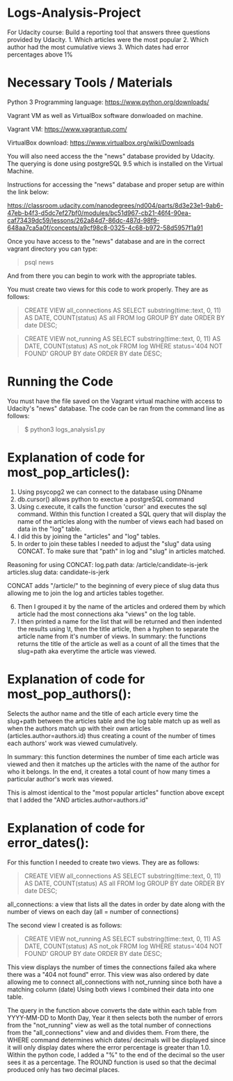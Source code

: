 # Logs-Analysis-Project
For Udacity course: Build a reporting tool that answers three questions provided by Udacity. 1. Which articles were the most popular 2. Which author had the most cumulative views 3. Which dates had error percentages above 1%

# Necessary Tools / Materials
 Python 3 Programming language: 
 https://www.python.org/downloads/

 Vagrant VM as well as VirtualBox software donwloaded on machine.
 
 Vagrant VM:
 https://www.vagrantup.com/
 
 VirtualBox download: 
 https://www.virtualbox.org/wiki/Downloads
 
You will also need access the the "news" database provided by Udacity. The querying is done using postgreSQL 9.5 which is installed on the Virtual Machine. 

Instructions for accessing the "news" database and proper setup are within the link below: 

https://classroom.udacity.com/nanodegrees/nd004/parts/8d3e23e1-9ab6-47eb-b4f3-d5dc7ef27bf0/modules/bc51d967-cb21-46f4-90ea-caf73439dc59/lessons/262a84d7-86dc-487d-98f9-648aa7ca5a0f/concepts/a9cf98c8-0325-4c68-b972-58d5957f1a91

Once you have access to the "news" database and are in the correct vagrant directory you can type:

>psql news

And from there you can begin to work with the appropriate tables. 

You must create two views for this code to work properly. They are as follows:

>CREATE VIEW all_connections AS SELECT substring(time::text, 0, 11)
>AS DATE, COUNT(status) AS all FROM log GROUP BY date ORDER BY date DESC;

>CREATE VIEW not_running AS SELECT substring(time::text, 0, 11) AS DATE,
>COUNT(status) AS not_ok FROM log WHERE status='404 NOT FOUND' GROUP BY
>date ORDER BY date DESC;

# Running the Code

You must have the file saved on the Vagrant virtual machine with access to Udacity's "news" database. The code can be ran from the command line as follows:

> $ python3 logs_analysis1.py

# Explanation of code for most_pop_articles():
1. Using psycopg2 we can connect to the database using DNname
2. db.cursor() allows python to exectue a postgreSQL command
3. Using c.execute, it calls the function 'cursor' and executes the sql command.
   Within this function I created a SQL query that will display the
   name of the articles along with the number of views each had based on data in the "log" table.
4. I did this by joining the "articles" and "log" tables.
5. In order to join these tables I needed to adjust the "slug" data using CONCAT.  To make sure that "path" in log and "slug" in      articles matched. 

Reasoning for using CONCAT:
log.path data: /article/candidate-is-jerk 
articles.slug data: candidate-is-jerk 

CONCAT adds "/article/" to the beginning of every piece of slug data thus allowing me to join the log and articles tables together.

6. Then I grouped it by the name of the articles and ordered them by which article had the most connections
aka "views" on the log table. 
7. I then printed a name for the list that will be returned and then indented the results using \t, then the title article, then a hyphen to separate the article name from it's number of views.
In summary: the functions returns the title of the article as well as a count of all the times that the slug=path
aka everytime the article was viewed.

# Explanation of code for most_pop_authors():
Selects the author name and the title of each article every time the
slug+path between the articles table and the log table match up as well as when the authors match up with their own articles (articles.author=authors.id) thus creating a count of the number of times each authors' work was viewed cumulatively. 

In summary: this function determines the number of time each article was viewed and then it matches up the articles with the name of the author for who it belongs. In the end, it creates a total count of how many times a particular author's work was viewed. 

This is almost identical to the "most popular articles" function above except that I added the "AND articles.author=authors.id"

# Explanation of code for error_dates():
For this function I needed to create two views. They are as follows:

>CREATE VIEW all_connections AS SELECT substring(time::text, 0, 11)
>AS DATE, COUNT(status) AS all FROM log GROUP BY date ORDER BY date DESC;

all_connections: a view that lists all the dates in order by date
along with the number of views on each day (all = number of connections)

The second view I created is as follows:

>CREATE VIEW not_running AS SELECT substring(time::text, 0, 11) AS DATE,
>COUNT(status) AS not_ok FROM log WHERE status='404 NOT FOUND' GROUP BY
>date ORDER BY date DESC;

This view displays the number of times the connections failed
aka where there was a "404 not found" error.
This view was also ordered by date allowing me to connect all_connections with not_running since both have a matching column (date) 
Using both views I combined their data into one table.

The query in the function above converts the date within each table
from YYYY-MM-DD to Month Day, Year
it then selects both the number of errors from the "not_running" view
as well as the total number of connections from the "all_connections" view
and and divides them. From there, the WHERE command determines
which dates/ decimals will be displayed since it will only display
dates where the error percentage is greater than 1.0.
Within the python code, I added a "%" to the end of the decimal so the
user sees it as a percentage. The ROUND function is used so that the
decimal produced only has two decimal places. 
